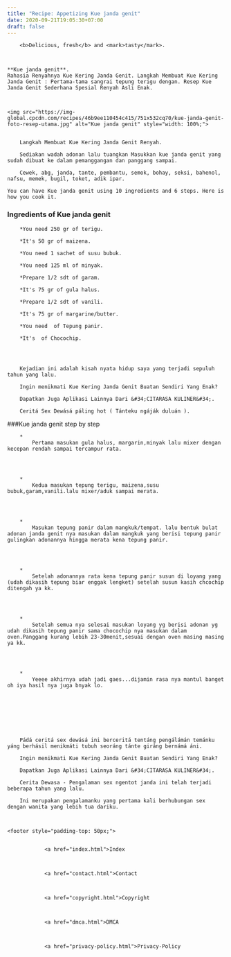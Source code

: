 ```yaml
---
title: "Recipe: Appetizing Kue janda genit"
date: 2020-09-21T19:05:30+07:00
draft: false
---
```



  
    

        <b>Delicious, fresh</b> and <mark>tasty</mark>.
    
        

	**Kue janda genit**. 
	Rahasia Renyahnya Kue Kering Janda Genit. Langkah Membuat Kue Kering Janda Genit : Pertama-tama sangrai tepung terigu dengan. Resep Kue Janda Genit Sederhana Spesial Renyah Asli Enak.


	
	<img src="https://img-global.cpcdn.com/recipes/46b9ee110454c415/751x532cq70/kue-janda-genit-foto-resep-utama.jpg" alt="Kue janda genit" style="width: 100%;">
	
	
		Langkah Membuat Kue Kering Janda Genit Renyah.
	
		Sediakan wadah adonan lalu tuangkan Masukkan kue janda genit yang sudah dibuat ke dalam pemanggangan dan panggang sampai.
	
		Cewek, abg, janda, tante, pembantu, semok, bohay, seksi, bahenol, nafsu, memek, bugil, toket, adik ipar.
	
	You can have Kue janda genit using 10 ingredients and 6 steps. Here is how you cook it.


### Ingredients of Kue janda genit


	
		*You need 250 gr of terigu.
	
		*It's 50 gr of maizena.
	
		*You need 1 sachet of susu bubuk.
	
		*You need 125 ml of minyak.
	
		*Prepare 1/2 sdt of garam.
	
		*It's 75 gr of gula halus.
	
		*Prepare 1/2 sdt of vanili.
	
		*It's 75 gr of margarine/butter.
	
		*You need  of Tepung panir.
	
		*It's  of Chocochip.
	


	
		Kejadian ini adalah kisah nyata hidup saya yang terjadi sepuluh tahun yang lalu.
	
		Ingin menikmati Kue Kering Janda Genit Buatan Sendiri Yang Enak?
	
		Dapatkan Juga Aplikasi Lainnya Dari &#34;CITARASA KULINER&#34;.
	
		Ceritá Sex Dewásá páling hot ( Tánteku ngáják duluán ).
	



###Kue janda genit step by step
	
		*
			Pertama masukan gula halus, margarin,minyak lalu mixer dengan kecepan rendah sampai tercampur rata.
			
			
		
	
		*
			Kedua masukan tepung terigu, maizena,susu bubuk,garam,vanili.lalu mixer/aduk sampai merata.
			
			
		
	
		*
			Masukan tepung panir dalam mangkuk/tempat. lalu bentuk bulat adonan janda genit nya masukan dalam mangkuk yang berisi tepung panir gulingkan adonannya hingga merata kena tepung panir.
			
			
		
	
		*
			Setelah adonannya rata kena tepung panir susun di loyang yang (udah dikasih tepung biar enggak lengket) setelah susun kasih chcochip ditengah ya kk.
			
			
		
	
		*
			Setelah semua nya selesai masukan loyang yg berisi adonan yg udah dikasih tepung panir sama chocochip nya masukan dalam oven.Panggang kurang lebih 23-30menit,sesuai dengan oven masing masing ya kk.
			
			
		
	
		*
			Yeeee akhirnya udah jadi gaes...dijamin rasa nya mantul banget oh iya hasil nya juga bnyak lo.
			
			
		
	



	
		Pádá ceritá sex dewásá ini berceritá tentáng pengálámán temánku yáng berhásil menikmáti tubuh seoráng tánte giráng bernámá áni.
	
		Ingin menikmati Kue Kering Janda Genit Buatan Sendiri Yang Enak?
	
		Dapatkan Juga Aplikasi Lainnya Dari &#34;CITARASA KULINER&#34;.
	
		Cerita Dewasa - Pengalaman sex ngentot janda ini telah terjadi beberapa tahun yang lalu.
	
		Ini merupakan pengalamanku yang pertama kali berhubungan sex dengan wanita yang lebih tua dariku.
	

    
    <footer style="padding-top: 50px;">
        
            
                <a href="index.html">Index
                
                
            
                <a href="contact.html">Contact
                
                
            
                <a href="copyright.html">Copyright
                
                
            
                <a href="dmca.html">DMCA
                
                
            
                <a href="privacy-policy.html">Privacy-Policy
                
            
        